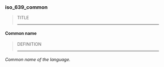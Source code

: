 ### iso_639_common



> TITLE
> 
> ------

#### Common name



> DEFINITION
> 
> ------

###### Common name of the language.